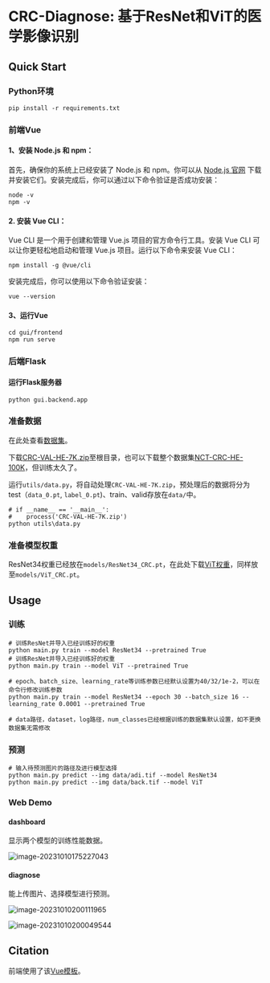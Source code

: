 # CRC-Diagnose: 基于ResNet和ViT的医学影像识别

## Quick Start

### Python环境

```shell
pip install -r requirements.txt
```

### 前端Vue

#### 1、安装 Node.js 和 npm：

首先，确保你的系统上已经安装了 Node.js 和 npm。你可以从 [Node.js 官网](https://nodejs.org/) 下载并安装它们。安装完成后，你可以通过以下命令验证是否成功安装：

```shell
node -v
npm -v
```

#### 2. 安装 Vue CLI：

Vue CLI 是一个用于创建和管理 Vue.js 项目的官方命令行工具。安装 Vue CLI 可以让你更轻松地启动和管理 Vue.js 项目。运行以下命令来安装 Vue CLI：

```shell
npm install -g @vue/cli
```

安装完成后，你可以使用以下命令验证安装：

```shell
vue --version
```

#### 3、运行Vue

```shell
cd gui/frontend
npm run serve
```

### 后端Flask

#### 运行Flask服务器

```shell
python gui.backend.app
```

### 准备数据

在此处查看[数据集](https://zenodo.org/record/1214456)。

下载[CRC-VAL-HE-7K.zip](https://zenodo.org/record/1214456/files/CRC-VAL-HE-7K.zip?download=1)至根目录，也可以下载整个数据集[NCT-CRC-HE-100K](https://zenodo.org/record/1214456/files/NCT-CRC-HE-100K.zip?download=1)，但训练太久了。

运行`utils/data.py`，将自动处理`CRC-VAL-HE-7K.zip`，预处理后的数据将分为test（`data_0.pt`, `label_0.pt`)、train、valid存放在`data/`中。

```shell
# if __name__ == '__main__':
#    process('CRC-VAL-HE-7K.zip')
python utils\data.py
```

### 准备模型权重

ResNet34权重已经放在`models/ResNet34_CRC.pt`，在此处下载[ViT权重](https://drive.google.com/file/d/1ju3CiaP4WGBEpF4rCN1TqT18L-5nE56X/view?usp=drive_link)，同样放至`models/ViT_CRC.pt`。

## Usage

### 训练

```shell
# 训练ResNet并导入已经训练好的权重
python main.py train --model ResNet34 --pretrained True
# 训练ResNet并导入已经训练好的权重
python main.py train --model ViT --pretrained True

# epoch、batch_size、learning_rate等训练参数已经默认设置为40/32/1e-2，可以在命令行修改训练参数
python main.py train --model ResNet34 --epoch 30 --batch_size 16 --learning_rate 0.0001 --pretrained True

# data路径，dataset，log路径，num_classes已经根据训练的数据集默认设置，如不更换数据集无需修改
```

### 预测

```shell
# 输入待预测图片的路径及进行模型选择
python main.py predict --img data/adi.tif --model ResNet34
python main.py predict --img data/back.tif --model ViT
```

### Web Demo

#### dashboard

显示两个模型的训练性能数据。

![image-20231010175227043](https://raw.githubusercontent.com/WitchPuff/typora_images/main/img/202310101752310.png)

#### diagnose

能上传图片、选择模型进行预测。

![image-20231010200111965](https://raw.githubusercontent.com/WitchPuff/typora_images/main/img/202310102001069.png)

![image-20231010200049544](https://raw.githubusercontent.com/WitchPuff/typora_images/main/img/202310102000689.png)

## Citation

前端使用了该[Vue模板](https://github.com/creativetimofficial/vue-black-dashboard)。
